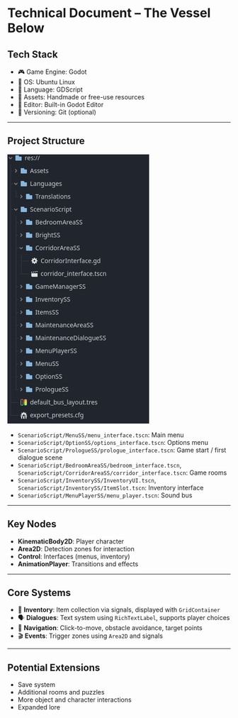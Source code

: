 # Technical Document – The Vessel Below

## Tech Stack

- 🎮 Game Engine: Godot
- 🐧 OS: Ubuntu Linux
- 📜 Language: GDScript
- 🎨 Assets: Handmade or free-use resources
- 🧠 Editor: Built-in Godot Editor
- 🧬 Versioning: Git (optional)

---

## Project Structure

![Image Placeholder – Scene Structure](images/structure_placeholder.png)

- `ScenarioScript/MenuSS/menu_interface.tscn`: Main menu
- `ScenarioScript/OptionSS/options_interface.tscn`: Options menu
- `ScenarioScript/PrologueSS/prologue_interface.tscn`: Game start / first dialogue scene
- `ScenarioScript/BedroomAreaSS/bedroom_interface.tscn`, `ScenarioScript/CorridorAreaSS/corridor_interface.tscn`: Game rooms
- `ScenarioScript/InventorySS/InventoryUI.tscn`, `ScenarioScript/InventorySS/ItemSlot.tscn`: Inventory interface
- `ScenarioScript/MenuPlayerSS/menu_player.tscn`: Sound bus

---

## Key Nodes

- **KinematicBody2D**: Player character
- **Area2D**: Detection zones for interaction
- **Control**: Interfaces (menus, inventory)
- **AnimationPlayer**: Transitions and effects

---

## Core Systems

- 🎒 **Inventory**: Item collection via signals, displayed with `GridContainer`
- 🗣️ **Dialogues**: Text system using `RichTextLabel`, supports player choices
- 🧭 **Navigation**: Click-to-move, obstacle avoidance, target points
- 🎬 **Events**: Trigger zones using `Area2D` and signals

---

## Potential Extensions

- Save system
- Additional rooms and puzzles
- More object and character interactions
- Expanded lore

